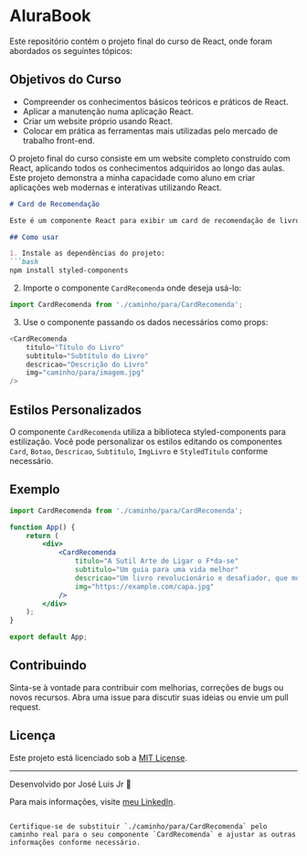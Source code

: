 # AluraBook

Este repositório contém o projeto final do curso de React, onde foram abordados os seguintes tópicos:

## Objetivos do Curso

- Compreender os conhecimentos básicos teóricos e práticos de React.
- Aplicar a manutenção numa aplicação React.
- Criar um website próprio usando React.
- Colocar em prática as ferramentas mais utilizadas pelo mercado de trabalho front-end.


O projeto final do curso consiste em um website completo construído com React, aplicando todos os conhecimentos adquiridos ao longo das aulas. Este projeto demonstra a minha capacidade como aluno em criar aplicações web modernas e interativas utilizando React.

```markdown
# Card de Recomendação

Este é um componente React para exibir um card de recomendação de livro.

## Como usar

1. Instale as dependências do projeto:
```bash
npm install styled-components
```

2. Importe o componente `CardRecomenda` onde deseja usá-lo:
```javascript
import CardRecomenda from './caminho/para/CardRecomenda';
```

3. Use o componente passando os dados necessários como props:
```javascript
<CardRecomenda
    titulo="Título do Livro"
    subtitulo="Subtítulo do Livro"
    descricao="Descrição do Livro"
    img="caminho/para/imagem.jpg"
/>
```

## Estilos Personalizados

O componente `CardRecomenda` utiliza a biblioteca styled-components para estilização. Você pode personalizar os estilos editando os componentes `Card`, `Botao`, `Descricao`, `Subtitulo`, `ImgLivro` e `StyledTitulo` conforme necessário.

## Exemplo

```jsx
import CardRecomenda from './caminho/para/CardRecomenda';

function App() {
    return (
        <div>
            <CardRecomenda
                titulo="A Sutil Arte de Ligar o F*da-se"
                subtitulo="Um guia para uma vida melhor"
                descricao="Um livro revolucionário e desafiador, que mostra como a busca incessante por felicidade pode nos fazer infelizes."
                img="https://example.com/capa.jpg"
            />
        </div>
    );
}

export default App;
```

## Contribuindo

Sinta-se à vontade para contribuir com melhorias, correções de bugs ou novos recursos. Abra uma issue para discutir suas ideias ou envie um pull request.

## Licença

Este projeto está licenciado sob a [MIT License](LICENSE).

---

Desenvolvido por José Luis Jr 🥷

Para mais informações, visite [meu LinkedIn](https://www.linkedin.com/in/josé-luís-da-silva-junior-5b0860182).
```

Certifique-se de substituir `./caminho/para/CardRecomenda` pelo caminho real para o seu componente `CardRecomenda` e ajustar as outras informações conforme necessário.